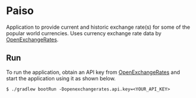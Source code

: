 # Paiso  

Application to provide current and historic exchange rate(s) for some of the popular world currencies. Uses currency exchange rate data by [OpenExchangeRates](https://openexchangerates.org/).

## Run

To run the application, obtain an API key from [OpenExchangeRates](https://openexchangerates.org/) and start the application using it as shown below.

```
$ ./gradlew bootRun -Dopenexchangerates.api.key=<YOUR_API_KEY>
```

